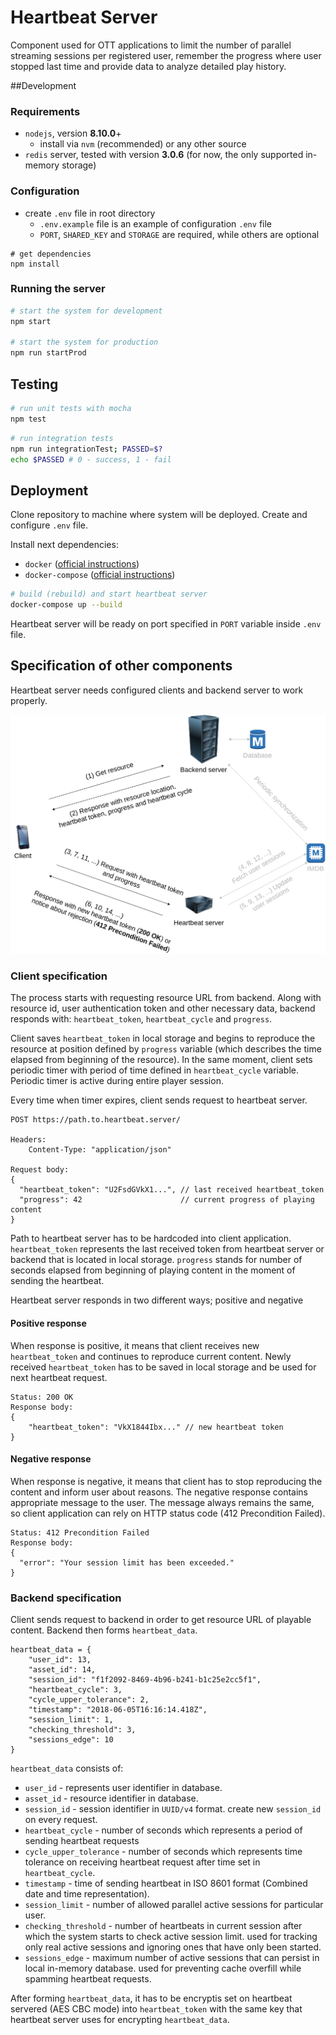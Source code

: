 # Heartbeat Server

Component used for OTT applications to limit the number of parallel streaming
sessions per registered user, remember the progress where user stopped last time and
provide data to analyze detailed play history.

##Development
### Requirements

- `nodejs`, version **8.10.0**+
  - install via `nvm` (recommended) or any other source
- `redis` server, tested with version **3.0.6** (for now, the only supported
in-memory storage)

### Configuration

- create `.env` file in root directory
    - `.env.example` file is an example of configuration `.env` file
    - `PORT`, `SHARED_KEY` and `STORAGE` are required, while others are optional
```
# get dependencies
npm install
```

### Running the server

```bash
# start the system for development
npm start

# start the system for production
npm run startProd
```

## Testing

```bash
# run unit tests with mocha
npm test
```

```bash
# run integration tests
npm run integrationTest; PASSED=$?
echo $PASSED # 0 - success, 1 - fail
```

## Deployment

Clone repository to machine where system will be deployed. Create and configure `.env`
file. 

Install next dependencies:

- `docker` ([official instructions](https://docs.docker.com/install/))
- `docker-compose` ([official instructions](https://docs.docker.com/compose/install/))

```bash
# build (rebuild) and start heartbeat server
docker-compose up --build
```

Heartbeat server will be ready on port specified in `PORT` variable inside `.env` file.

## Specification of other components

Heartbeat server needs configured clients and backend server to work properly. 

![System architecture](./architecture-storages-english.png)

### Client specification

The process starts with requesting resource URL from backend. Along with resource id, user authentication token and
other necessary data, backend responds with: `heartbeat_token`, `heartbeat_cycle` and `progress`.

Client saves `heartbeat_token` in local storage and begins to reproduce the resource at position defined 
by `progress` variable (which describes the time elapsed from beginning of the resource). In the same moment, 
client sets periodic timer with period of time defined in `heartbeat_cycle` variable. Periodic timer is active 
during entire player session. 

Every time when timer expires, client sends request to heartbeat server.

```
POST https://path.to.heartbeat.server/

Headers:
    Content-Type: "application/json"

Request body:
{
  "heartbeat_token": "U2FsdGVkX1...", // last received heartbeat_token
  "progress": 42                      // current progress of playing content
}
```

Path to heartbeat server has to be hardcoded into client application. `heartbeat_token` represents the last received
token from heartbeat server or backend that is located in local storage. `progress` stands for number of seconds
elapsed from beginning of playing content in the moment of sending the heartbeat.

Heartbeat server responds in two different ways; positive and negative

#### Positive response

When response is positive, it means that client receives new `heartbeat_token` and continues to reproduce current
content. Newly received `heartbeat_token` has to be saved in local storage and be used for next heartbeat request.

```
Status: 200 OK
Response body:
{
    "heartbeat_token": "VkX1844Ibx..." // new heartbeat token
}
```

#### Negative response

When response is negative, it means that client has to stop reproducing the content and inform user about reasons.
The negative response contains appropriate message to the user. The message always remains the same, so client
application can rely on HTTP status code (412 Precondition Failed).

```
Status: 412 Precondition Failed
Response body:
{
  "error": "Your session limit has been exceeded."
}
```

### Backend specification

Client sends request to backend in order to get resource URL of playable content. Backend then forms `heartbeat_data`.

```
heartbeat_data = {
    "user_id": 13, 
    "asset_id": 14,
    "session_id": "f1f2092-8469-4b96-b241-b1c25e2cc5f1",
    "heartbeat_cycle": 3,
    "cycle_upper_tolerance": 2,
    "timestamp": "2018-06-05T16:16:14.418Z",
    "session_limit": 1,
    "checking_threshold": 3,
    "sessions_edge": 10
}
```

`heartbeat_data` consists of:
- `user_id` - represents user identifier in database.
- `asset_id` - resource identifier in database.
- `session_id` - session identifier in `UUID/v4` format. create new `session_id` on every request.
- `heartbeat_cycle` - number of seconds which represents a period of sending heartbeat requests
- `cycle_upper_tolerance` - number of seconds which represents time tolerance on receiving heartbeat request after time set in `heartbeat_cycle`.
- `timestamp` - time of sending heartbeat in ISO 8601 format (Combined date and time representation).
- `session_limit` - number of allowed parallel active sessions for particular user.
- `checking_threshold` - number of heartbeats in current session after which the system starts to check active session limit. used for tracking only real active sessions and ignoring ones that have only been started.
- `sessions_edge` - maximum number of active sessions that can persist in local in-memory database. used for preventing cache overfill while spamming heartbeat requests.

After forming `heartbeat_data`, it has to be encryptis set on heartbeat servered (AES CBC mode) into `heartbeat_token` with the same key that heartbeat server uses for encrypting `heartbeat_data`.
